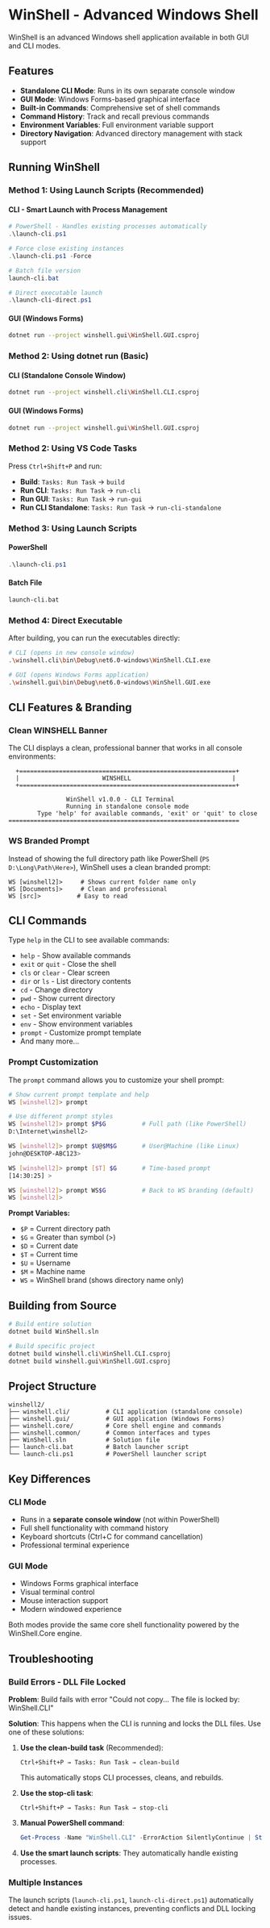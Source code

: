 # WinShell - Advanced Windows Shell

WinShell is an advanced Windows shell application available in both GUI and CLI modes.

## Features

- **Standalone CLI Mode**: Runs in its own separate console window
- **GUI Mode**: Windows Forms-based graphical interface  
- **Built-in Commands**: Comprehensive set of shell commands
- **Command History**: Track and recall previous commands
- **Environment Variables**: Full environment variable support
- **Directory Navigation**: Advanced directory management with stack support

## Running WinShell

### Method 1: Using Launch Scripts (Recommended)

#### CLI - Smart Launch with Process Management
```powershell
# PowerShell - Handles existing processes automatically
.\launch-cli.ps1

# Force close existing instances
.\launch-cli.ps1 -Force

# Batch file version
launch-cli.bat

# Direct executable launch
.\launch-cli-direct.ps1
```

#### GUI (Windows Forms)
```bash
dotnet run --project winshell.gui\WinShell.GUI.csproj
```

### Method 2: Using dotnet run (Basic)

#### CLI (Standalone Console Window)
```bash
dotnet run --project winshell.cli\WinShell.CLI.csproj
```

#### GUI (Windows Forms)
```bash
dotnet run --project winshell.gui\WinShell.GUI.csproj
```

### Method 2: Using VS Code Tasks

Press `Ctrl+Shift+P` and run:
- **Build**: `Tasks: Run Task` → `build`
- **Run CLI**: `Tasks: Run Task` → `run-cli` 
- **Run GUI**: `Tasks: Run Task` → `run-gui`
- **Run CLI Standalone**: `Tasks: Run Task` → `run-cli-standalone`

### Method 3: Using Launch Scripts

#### PowerShell
```powershell
.\launch-cli.ps1
```

#### Batch File
```cmd
launch-cli.bat
```

### Method 4: Direct Executable

After building, you can run the executables directly:

```bash
# CLI (opens in new console window)
.\winshell.cli\bin\Debug\net6.0-windows\WinShell.CLI.exe

# GUI (opens Windows Forms application)  
.\winshell.gui\bin\Debug\net6.0-windows\WinShell.GUI.exe
```

## CLI Features & Branding

### Clean WINSHELL Banner
The CLI displays a clean, professional banner that works in all console environments:
```
  +============================================================+
  |                       WINSHELL                            |
  +============================================================+

                WinShell v1.0.0 - CLI Terminal
                Running in standalone console mode
        Type 'help' for available commands, 'exit' or 'quit' to close
================================================================
```

### WS Branded Prompt
Instead of showing the full directory path like PowerShell (`PS D:\Long\Path\Here>`), WinShell uses a clean branded prompt:
```
WS [winshell2]>     # Shows current folder name only
WS [Documents]>     # Clean and professional
WS [src]>          # Easy to read
```

## CLI Commands

Type `help` in the CLI to see available commands:

- `help` - Show available commands
- `exit` or `quit` - Close the shell
- `cls` or `clear` - Clear screen
- `dir` or `ls` - List directory contents
- `cd` - Change directory
- `pwd` - Show current directory
- `echo` - Display text
- `set` - Set environment variable
- `env` - Show environment variables
- `prompt` - Customize prompt template
- And many more...

### Prompt Customization

The `prompt` command allows you to customize your shell prompt:

```bash
# Show current prompt template and help
WS [winshell2]> prompt

# Use different prompt styles
WS [winshell2]> prompt $P$G          # Full path (like PowerShell)
D:\Internet\winshell2> 

WS [winshell2]> prompt $U@$M$G       # User@Machine (like Linux)  
john@DESKTOP-ABC123>

WS [winshell2]> prompt [$T] $G       # Time-based prompt
[14:30:25] >

WS [winshell2]> prompt WS$G          # Back to WS branding (default)
WS [winshell2]>
```

**Prompt Variables:**
- `$P` = Current directory path
- `$G` = Greater than symbol (>)  
- `$D` = Current date
- `$T` = Current time
- `$U` = Username
- `$M` = Machine name
- `WS` = WinShell brand (shows directory name only)

## Building from Source

```bash
# Build entire solution
dotnet build WinShell.sln

# Build specific project
dotnet build winshell.cli\WinShell.CLI.csproj
dotnet build winshell.gui\WinShell.GUI.csproj
```

## Project Structure

```
winshell2/
├── winshell.cli/          # CLI application (standalone console)
├── winshell.gui/          # GUI application (Windows Forms)
├── winshell.core/         # Core shell engine and commands
├── winshell.common/       # Common interfaces and types
├── WinShell.sln           # Solution file
├── launch-cli.bat         # Batch launcher script
└── launch-cli.ps1         # PowerShell launcher script
```

## Key Differences

### CLI Mode
- Runs in a **separate console window** (not within PowerShell)
- Full shell functionality with command history
- Keyboard shortcuts (Ctrl+C for command cancellation)
- Professional terminal experience

### GUI Mode  
- Windows Forms graphical interface
- Visual terminal control
- Mouse interaction support
- Modern windowed experience

Both modes provide the same core shell functionality powered by the WinShell.Core engine.

## Troubleshooting

### Build Errors - DLL File Locked

**Problem**: Build fails with error "Could not copy... The file is locked by: WinShell.CLI"

**Solution**: This happens when the CLI is running and locks the DLL files. Use one of these solutions:

1. **Use the clean-build task** (Recommended):
   ```
   Ctrl+Shift+P → Tasks: Run Task → clean-build
   ```
   This automatically stops CLI processes, cleans, and rebuilds.

2. **Use the stop-cli task**:
   ```
   Ctrl+Shift+P → Tasks: Run Task → stop-cli
   ```

3. **Manual PowerShell command**:
   ```powershell
   Get-Process -Name "WinShell.CLI" -ErrorAction SilentlyContinue | Stop-Process -Force
   ```

4. **Use the smart launch scripts**: They automatically handle existing processes.

### Multiple Instances

The launch scripts (`launch-cli.ps1`, `launch-cli-direct.ps1`) automatically detect and handle existing instances, preventing conflicts and DLL locking issues.